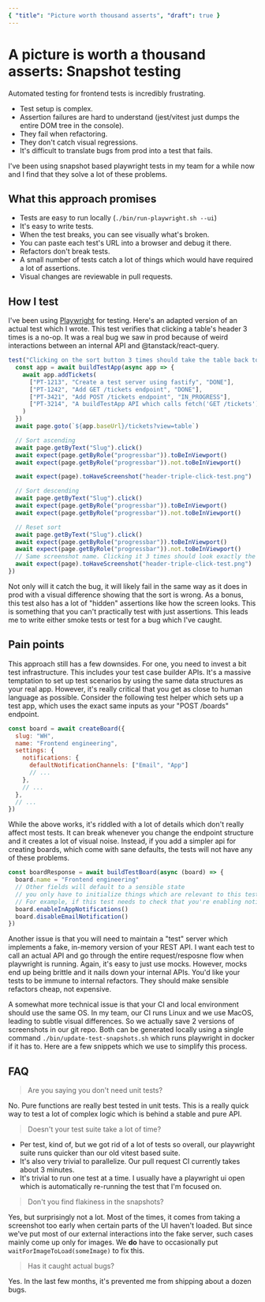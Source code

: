 ```yaml
---
{ "title": "Picture worth thousand asserts", "draft": true }
---
```

# A picture is worth a thousand asserts: Snapshot testing

Automated testing for frontend tests is incredibly frustrating.

- Test setup is complex.
- Assertion failures are hard to understand (jest/vitest just dumps the entire DOM tree in the console).
- They fail when refactoring.
- They don't catch visual regressions.
- It's difficult to translate bugs from prod into a test that fails.

I've been using snapshot based playwright tests in my team for a while now and I find that
they solve a lot of these problems.

## What this approach promises
- Tests are easy to run locally (`./bin/run-playwright.sh --ui`)
- It's easy to write tests.
- When the test breaks, you can see visually what's broken.
- You can paste each test's URL into a browser and debug it there.
- Refactors don't break tests.
- A small number of tests catch a lot of things which would have required a lot of assertions.
- Visual changes are reviewable in pull requests.

## How I test
I've been using [Playwright](https://playwright.dev/) for testing.
Here's an adapted version of an actual test which I wrote.
This test verifies that clicking a table's header 3 times is a no-op.
It was a real bug we saw in prod because of weird interactions between
an internal API and @tanstack/react-query.

```js
test("Clicking on the sort button 3 times should take the table back to the initial state", async ({ page }) => {
  const app = await buildTestApp(async app => {
    await app.addTickets(
      ["PT-1213", "Create a test server using fastify", "DONE"],
      ["PT-1242", "Add GET /tickets endpoint", "DONE"],
      ["PT-3421", "Add POST /tickets endpoint", "IN_PROGRESS"],
      ["PT-3214", "A buildTestApp API which calls fetch('GET /tickets') and fetch('POST /tickets') to set up a test app", "NOT_STARTED"],
    )
  })
  await page.goto(`${app.baseUrl}/tickets?view=table`)

  // Sort ascending
  await page.getByText("Slug").click()
  await expect(page.getByRole("progressbar")).toBeInViewport()
  await expect(page.getByRole("progressbar")).not.toBeInViewport()

  await expect(page).toHaveScreenshot("header-triple-click-test.png")

  // Sort descending
  await page.getByText("Slug").click()
  await expect(page.getByRole("progressbar")).toBeInViewport()
  await expect(page.getByRole("progressbar")).not.toBeInViewport()

  // Reset sort
  await page.getByText("Slug").click()
  await expect(page.getByRole("progressbar")).toBeInViewport()
  await expect(page.getByRole("progressbar")).not.toBeInViewport()
  // Same screenshot name. Clicking it 3 times should look exactly the same as clicking no times
  await expect(page).toHaveScreenshot("header-triple-click-test.png")
})
```
Not only will it catch the bug, it will likely fail in the same way as it does in prod with a visual difference
showing that the sort is wrong. As a bonus, this test also has a lot of "hidden" assertions like how the screen
looks. This is something that you can't practically test with just assertions. This leads me to write
either smoke tests or test for a bug which I've caught.

## Pain points
This approach still has a few downsides. For one, you need to invest a bit test infrastructure. This includes
your test case builder APIs. It's a massive temptation to set up test scenarios by using the same data structures
as your real app. However, it's really critical that you get as close to human language as possible.
Consider the following test helper which sets up a test app, which uses the exact same inputs as your "POST /boards"
endpoint.

```js
const board = await createBoard({
  slug: "WH",
  name: "Frontend engineering",
  settings: {
    notifications: {
      defaultNotificationChannels: ["Email", "App"]
      // ...
    },
    // ...
  },
  // ...
})
```
While the above works, it's riddled with a lot of details which don't really affect most tests. It can break
whenever you change the endpoint structure and it creates a lot of visual noise.
Instead, if you add a simpler api for creating boards, which come with sane defaults, the tests will not have
any of these problems.
```js
const boardResponse = await buildTestBoard(async (board) => {
  board.name = "Frontend engineering"
  // Other fields will default to a sensible state
  // you only have to initialize things which are relevant to this test
  // For example, if this test needs to check that you're enabling notifications
  board.enableInAppNotifications()
  board.disableEmailNotification()
})
```

Another issue is that you will need to maintain a "test" server which implements a fake, in-memory version
of your REST API. I want each test to call an actual API and go through the entire request/resposne flow
when playwright is running. Again, it's easy to just use mocks. However, mocks end up being brittle and
it nails down your internal APIs. You'd like your tests to be immune to internal refactors. They should
make sensible refactors cheap, not expensive.

A somewhat more technical issue is that your CI and local environment should use the same OS. In my team,
our CI runs Linux and we use MacOS, leading to subtle visual differences. So we actually save 2 versions of
screenshots in our git repo. Both can be generated locally using a single command `./bin/update-test-snapshots.sh`
which runs playwright in docker if it has to. Here are a few snippets which we use to simplify this process.

## FAQ
> Are you saying you don't need unit tests?

No. Pure functions are really best tested in unit tests. This is a really quick way to test a lot of complex
logic which is behind a stable and pure API.

> Doesn't your test suite take a lot of time?

- Per test, kind of, but we got rid of a lot of tests so overall, our playwright suite runs quicker than our old
  vitest based suite.
- It's also very trivial to parallelize. Our pull request CI currently takes about 3 minutes.
- It's trivial to run one test at a time. I usually have a playwright ui open which is automatically re-running
  the test that I'm focused on.

> Don't you find flakiness in the snapshots?

Yes, but surprisingly not a lot. Most of the times, it comes from taking a screenshot too early when certain
parts of the UI haven't loaded. But since we've put most of our external interactions into the fake server,
such cases mainly come up only for images. We **do** have to occasionally put `waitForImageToLoad(someImage)`
to fix this.

> Has it caught actual bugs?

Yes. In the last few months, it's prevented me from shipping about a dozen bugs.
